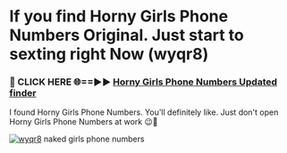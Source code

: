 # If you find Horny Girls Phone Numbers Original. Just start to sexting right Now (wyqr8)

<h3>🔴 CLICK HERE 🌐==►► <a href="https://tinyurl.com/mtbk5fxa" rel="nofollow">Horny Girls Phone Numbers Updated finder</a></h3>

I found Horny Girls Phone Numbers. You'll definitely like. Just don't open Horny Girls Phone Numbers at work 😉💬

[![wyqr8](https://i.imgur.com/Q8WKrnY.jpeg)](https://tinyurl.com/mtbk5fxa)
naked girls phone numbers